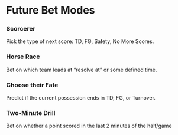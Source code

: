 # Future Bet Modes

### Scorcerer
Pick the type of next score: TD, FG, Safety, No More Scores.

### Horse Race
Bet on which team leads at “resolve at” or some defined time.

### Choose their Fate
Predict if the current possession ends in TD, FG, or Turnover.

### Two-Minute Drill
Bet on whether a point scored in the last 2 minutes of the half/game